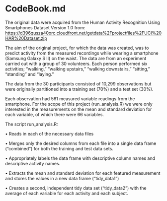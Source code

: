 # CodeBook.md

The original data were acquired from the Human Activity Recognition Using Smartphones Dataset Version 1.0 from: https://d396qusza40orc.cloudfront.net/getdata%2Fprojectfiles%2FUCI%20HAR%20Dataset.zip

The aim of the original project, for which the data was created, was to predict activity from the measured recordings while wearing a smartphone (Samsung Galaxy S II) on the waist. The data are from an experiment carried out with a group of 30 volunteers. Each person performed six activities; “walking,” “walking upstairs,” “walking downstairs,” “sitting,” “standing” and “laying.”

The data from the 30 participants consisted of 10,299 observations but were originally partitioned into a training set (70%) and a test set (30%).

Each observation had 561 measured variable readings from the smartphone. For the scope of this project (run_analysis.R) we were only interested in the measurements on the mean and standard deviation for each variable, of which there were 66 variables.

The script run_analysis.R:

•	Reads in each of the necessary data files

•	Merges only the desired columns from each file into a single data frame (“combined”) for both the training and test data sets.

•	Appropriately labels the data frame with descriptive column names and descriptive activity names.

•	Extracts the mean and standard deviation for each featured measurement and stores the values in a new data frame (“tidy_data1”) 

•	Creates a second, independent tidy data set (“tidy_data2”) with the average of each variable for each activity and each subject. 
